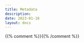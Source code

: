 ```yaml
---
title: Metadata
description: 
date: 2023-01-18
layout: docs
---
```


{{% comment %}}<!-- TODO: expand -->{{% /comment %}}
